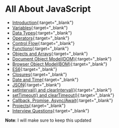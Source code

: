 # All About JavaScript

- [Introduction](https://praveenorugantitech.github.io/praveenorugantitech-javascript/1_Introduction){:target="_blank"}
- [Variables](https://praveenorugantitech.github.io/praveenorugantitech-javascript/2_Variables){:target="_blank"}
- [Data Types](https://praveenorugantitech.github.io/praveenorugantitech-javascript/3_Data%20Types){:target="_blank"}
- [Operators](https://praveenorugantitech.github.io/praveenorugantitech-javascript/4_Operators){:target="_blank"}
- [Control Flow](https://praveenorugantitech.github.io/praveenorugantitech-javascript/5_Control%20Flow){:target="_blank"}
- [Functions](https://praveenorugantitech.github.io/praveenorugantitech-javascript/6_Functions){:target="_blank"}
- [Objects and Arrays](https://praveenorugantitech.github.io/praveenorugantitech-javascript/7_Objects%20and%20Arrays){:target="_blank"}
- [Document Object Model(DOM)](https://praveenorugantitech.github.io/praveenorugantitech-javascript/8_Document%20Object%20Model(DOM)){:target="_blank"}
- [Browser Object Model(BOM)](https://praveenorugantitech.github.io/praveenorugantitech-javascript/9_Browser%20Object%20Model(BOM)){:target="_blank"}
- [ES6](https://praveenorugantitech.github.io/praveenorugantitech-javascript/10_ES6){:target="_blank"}
- [Closures](https://praveenorugantitech.github.io/praveenorugantitech-javascript/11_Closures){:target="_blank"}
- [Date and Time](https://praveenorugantitech.github.io/praveenorugantitech-javascript/12_Date_Time){:target="_blank"}
- [JSON](https://praveenorugantitech.github.io/praveenorugantitech-javascript/13_JSON){:target="_blank"}
- [setInterval() and clearInterval()](https://praveenorugantitech.github.io/praveenorugantitech-javascript/14_setInterval_clearInterval){:target="_blank"}
- [setTimeout() and clearTimeout()](https://praveenorugantitech.github.io/praveenorugantitech-javascript/15_setTimeout_clearTimeout){:target="_blank"}
- [Callback, Promise, Async/Await](https://praveenorugantitech.github.io/praveenorugantitech-javascript/16_Callbacks_Promises_Async_Await){:target="_blank"}
- [Projects](https://praveenorugantitech.github.io/praveenorugantitech-javascript/0_Projects){:target="_blank"}
- [Interview Questions](https://praveenorugantitech.github.io/praveenorugantitech-javascript/0_Interview%20Questions/Set1){:target="_blank"}

**Note**: I will make sure to keep this updated





